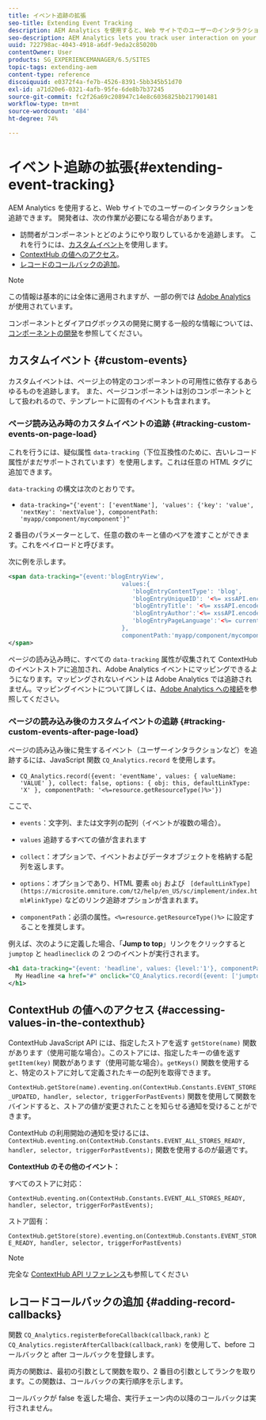 ```yaml
---
title: イベント追跡の拡張
seo-title: Extending Event Tracking
description: AEM Analytics を使用すると、Web サイトでのユーザーのインタラクションを追跡できます
seo-description: AEM Analytics lets you track user interaction on your website
uuid: 722798ac-4043-4918-a6df-9eda2c85020b
contentOwner: User
products: SG_EXPERIENCEMANAGER/6.5/SITES
topic-tags: extending-aem
content-type: reference
discoiquuid: e0372f4a-fe7b-4526-8391-5bb345b51d70
exl-id: a71d20e6-0321-4afb-95fe-6de8b7b37245
source-git-commit: fc2f26a69c208947c14e8c6036825bb217901481
workflow-type: tm+mt
source-wordcount: '484'
ht-degree: 74%

---
```


# イベント追跡の拡張{#extending-event-tracking}

AEM Analytics を使用すると、Web サイトでのユーザーのインタラクションを追跡できます。 開発者は、次の作業が必要になる場合があります。

* 訪問者がコンポーネントとどのようにやり取りしているかを追跡します。 これを行うには、[カスタムイベント](#custom-events)を使用します。
* [ContextHub の値へのアクセス](/help/sites-developing/extending-analytics.md#accessing-values-in-the-contexthub)。
* [レコードのコールバックの追加](#adding-record-callbacks)。

>[!NOTE]
>
>この情報は基本的には全体に適用されますが、一部の例では [Adobe Analytics](/help/sites-administering/adobeanalytics.md) が使用されています。
>
>コンポーネントとダイアログボックスの開発に関する一般的な情報については、[コンポーネントの開発](/help/sites-developing/components.md)を参照してください。

## カスタムイベント {#custom-events}

カスタムイベントは、ページ上の特定のコンポーネントの可用性に依存するあらゆるものを追跡します。 また、ページコンポーネントは別のコンポーネントとして扱われるので、テンプレートに固有のイベントも含まれます。

### ページ読み込み時のカスタムイベントの追跡 {#tracking-custom-events-on-page-load}

これを行うには、疑似属性 `data-tracking`（下位互換性のために、古いレコード属性がまだサポートされています）を使用します。これは任意の HTML タグに追加できます。

`data-tracking` の構文は次のとおりです。

* `data-tracking="{'event': ['eventName'], 'values': {'key': 'value', 'nextKey': 'nextValue'}, componentPath: 'myapp/component/mycomponent'}"`

2 番目のパラメーターとして、任意の数のキーと値のペアを渡すことができます。これをペイロードと呼びます。

次に例を示します。

```xml
<span data-tracking="{event:'blogEntryView',
                                values:{
                                   'blogEntryContentType': 'blog',
                                   'blogEntryUniqueID': '<%= xssAPI.encodeForJSString(entry.getId()) %>',
                                   'blogEntryTitle': '<%= xssAPI.encodeForJSString(entry.getTitle()) %>',
                                   'blogEntryAuthor':'<%= xssAPI.encodeForJSString(entry.getAuthor()) %>',
                                   'blogEntryPageLanguage':'<%= currentPage.getLanguage(true) %>'
                                },
                                componentPath:'myapp/component/mycomponent'}">
</span>
```

ページの読み込み時に、すべての `data-tracking` 属性が収集されて ContextHub のイベントストアに追加され、Adobe Analytics イベントにマッピングできるようになります。マッピングされないイベントは Adobe Analytics では追跡されません。マッピングイベントについて詳しくは、[Adobe Analytics への接続](/help/sites-administering/adobeanalytics.md)を参照してください。

### ページの読み込み後のカスタムイベントの追跡 {#tracking-custom-events-after-page-load}

ページの読み込み後に発生するイベント（ユーザーインタラクションなど）を追跡するには、JavaScript 関数 `CQ_Analytics.record` を使用します。

* `CQ_Analytics.record({event: 'eventName', values: { valueName: 'VALUE' }, collect: false, options: { obj: this, defaultLinkType: 'X' }, componentPath: '<%=resource.getResourceType()%>'})`

ここで、

* `events`：文字列、または文字列の配列（イベントが複数の場合）。

* `values` 追跡するすべての値が含まれます
* `collect`：オプションで、イベントおよびデータオブジェクトを格納する配列を返します。
* `options`：オプションであり、HTML 要素 `obj` および ` [defaultLinkType](https://microsite.omniture.com/t2/help/en_US/sc/implement/index.html#linkType)` などのリンク追跡オプションが含まれます。

* `componentPath`：必須の属性。`<%=resource.getResourceType()%>` に設定することを推奨します。

例えば、次のように定義した場合、「**Jump to top**」リンクをクリックすると `jumptop` と `headlineclick` の 2 つのイベントが実行されます。

```xml
<h1 data-tracking="{event: 'headline', values: {level:'1'}, componentPath: '<%=resource.getResourceType()%>'}">
  My Headline <a href="#" onclick="CQ_Analytics.record({event: ['jumptop','headlineclick'],  values: {level:'1'}, componentPath: '<%=resource.getResourceType()%>'})">Jump to top</a>
</h1>
```

## ContextHub の値へのアクセス {#accessing-values-in-the-contexthub}

ContextHub JavaScript API には、指定したストアを返す `getStore(name)` 関数があります（使用可能な場合）。このストアには、指定したキーの値を返す `getItem(key)` 関数があります（使用可能な場合）。`getKeys()` 関数を使用すると、特定のストアに対して定義されたキーの配列を取得できます。

`ContextHub.getStore(name).eventing.on(ContextHub.Constants.EVENT_STORE_UPDATED, handler, selector, triggerForPastEvents)` 関数を使用して関数をバインドすると、ストアの値が変更されたことを知らせる通知を受けることができます。

ContextHub の利用開始の通知を受けるには、`ContextHub.eventing.on(ContextHub.Constants.EVENT_ALL_STORES_READY, handler, selector, triggerForPastEvents);` 関数を使用するのが最適です。

**ContextHub のその他のイベント：**

すべてのストアに対応：

`ContextHub.eventing.on(ContextHub.Constants.EVENT_ALL_STORES_READY, handler, selector, triggerForPastEvents);`

ストア固有：

`ContextHub.getStore(store).eventing.on(ContextHub.Constants.EVENT_STORE_READY, handler, selector, triggerForPastEvents)`

>[!NOTE]
>
>完全な [ContextHub API リファレンス](https://experienceleague.adobe.com/docs/experience-manager-65/developing/personlization/contexthub-api.html?lang=ja)も参照してください

## レコードコールバックの追加 {#adding-record-callbacks}

関数 `CQ_Analytics.registerBeforeCallback(callback,rank)` と `CQ_Analytics.registerAfterCallback(callback,rank)` を使用して、before コールバックと after コールバックを登録します。

両方の関数は、最初の引数として関数を取り、2 番目の引数としてランクを取ります。この関数は、コールバックの実行順序を示します。

コールバックが false を返した場合、実行チェーン内の以降のコールバックは実行されません。

